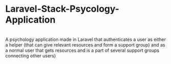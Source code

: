 # Laravel-Stack-Psycology-Application
<br>
A psychology application made in Laravel that authenticates a user as either a helper (that can give relevant resources and form a support group) and as a normal user that gets resources and is a part of several support groups connecting other users) 
